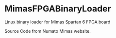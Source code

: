 # MimasFPGABinaryLoader

Linux binary loader for Mimas Spartan 6 FPGA board

Source Code from Numato Mimas website.
